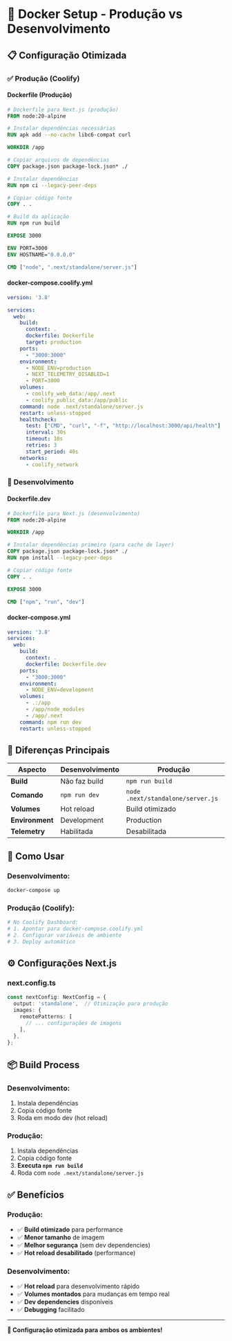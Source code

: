 # 🐳 Docker Setup - Produção vs Desenvolvimento

## 📋 Configuração Otimizada

### ✅ **Produção (Coolify)**

#### **Dockerfile (Produção)**
```dockerfile
# Dockerfile para Next.js (produção)
FROM node:20-alpine

# Instalar dependências necessárias
RUN apk add --no-cache libc6-compat curl

WORKDIR /app

# Copiar arquivos de dependências
COPY package.json package-lock.json* ./

# Instalar dependências
RUN npm ci --legacy-peer-deps

# Copiar código fonte
COPY . .

# Build da aplicação
RUN npm run build

EXPOSE 3000

ENV PORT=3000
ENV HOSTNAME="0.0.0.0"

CMD ["node", ".next/standalone/server.js"]
```

#### **docker-compose.coolify.yml**
```yaml
version: '3.8'

services:
  web:
    build: 
      context: .
      dockerfile: Dockerfile
      target: production
    ports:
      - "3000:3000"
    environment:
      - NODE_ENV=production
      - NEXT_TELEMETRY_DISABLED=1
      - PORT=3000
    volumes:
      - coolify_web_data:/app/.next
      - coolify_public_data:/app/public
    command: node .next/standalone/server.js
    restart: unless-stopped
    healthcheck:
      test: ["CMD", "curl", "-f", "http://localhost:3000/api/health"]
      interval: 30s
      timeout: 10s
      retries: 3
      start_period: 40s
    networks:
      - coolify_network
```

### 🔧 **Desenvolvimento**

#### **Dockerfile.dev**
```dockerfile
# Dockerfile para Next.js (desenvolvimento)
FROM node:20-alpine

WORKDIR /app

# Instalar dependências primeiro (para cache de layer)
COPY package.json package-lock.json* ./
RUN npm install --legacy-peer-deps

# Copiar código fonte
COPY . .

EXPOSE 3000

CMD ["npm", "run", "dev"]
```

#### **docker-compose.yml**
```yaml
version: '3.8'
services:
  web:
    build: 
      context: .
      dockerfile: Dockerfile.dev
    ports:
      - "3000:3000"
    environment:
      - NODE_ENV=development
    volumes:
      - .:/app
      - /app/node_modules
      - /app/.next
    command: npm run dev
    restart: unless-stopped
```

## 🔄 Diferenças Principais

| Aspecto | Desenvolvimento | Produção |
|---------|----------------|----------|
| **Build** | Não faz build | `npm run build` |
| **Comando** | `npm run dev` | `node .next/standalone/server.js` |
| **Volumes** | Hot reload | Build otimizado |
| **Environment** | Development | Production |
| **Telemetry** | Habilitada | Desabilitada |

## 🚀 Como Usar

### **Desenvolvimento:**
```bash
docker-compose up
```

### **Produção (Coolify):**
```bash
# No Coolify Dashboard:
# 1. Apontar para docker-compose.coolify.yml
# 2. Configurar variáveis de ambiente
# 3. Deploy automático
```

## ⚙️ Configurações Next.js

### **next.config.ts**
```typescript
const nextConfig: NextConfig = {
  output: 'standalone',  // Otimização para produção
  images: {
    remotePatterns: [
      // ... configurações de imagens
    ],
  },
};
```

## 📦 Build Process

### **Desenvolvimento:**
1. Instala dependências
2. Copia código fonte
3. Roda em modo dev (hot reload)

### **Produção:**
1. Instala dependências
2. Copia código fonte
3. **Executa `npm run build`**
4. Roda com `node .next/standalone/server.js`

## ✅ Benefícios

### **Produção:**
- ✅ **Build otimizado** para performance
- ✅ **Menor tamanho** de imagem
- ✅ **Melhor segurança** (sem dev dependencies)
- ✅ **Hot reload desabilitado** (performance)

### **Desenvolvimento:**
- ✅ **Hot reload** para desenvolvimento rápido
- ✅ **Volumes montados** para mudanças em tempo real
- ✅ **Dev dependencies** disponíveis
- ✅ **Debugging** facilitado

---

**🎉 Configuração otimizada para ambos os ambientes!**
